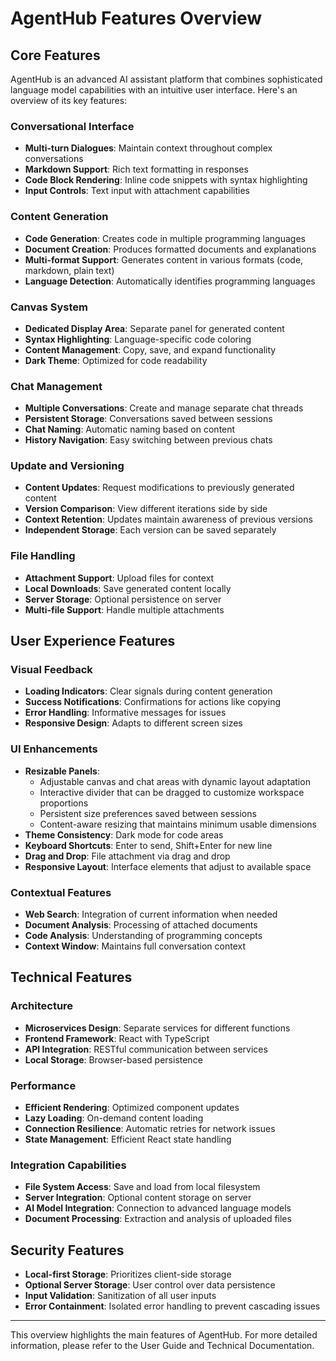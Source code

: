 # AgentHub Features Overview

## Core Features

AgentHub is an advanced AI assistant platform that combines sophisticated language model capabilities with an intuitive user interface. Here's an overview of its key features:

### Conversational Interface

- **Multi-turn Dialogues**: Maintain context throughout complex conversations
- **Markdown Support**: Rich text formatting in responses
- **Code Block Rendering**: Inline code snippets with syntax highlighting
- **Input Controls**: Text input with attachment capabilities

### Content Generation

- **Code Generation**: Creates code in multiple programming languages
- **Document Creation**: Produces formatted documents and explanations
- **Multi-format Support**: Generates content in various formats (code, markdown, plain text)
- **Language Detection**: Automatically identifies programming languages

### Canvas System

- **Dedicated Display Area**: Separate panel for generated content
- **Syntax Highlighting**: Language-specific code coloring
- **Content Management**: Copy, save, and expand functionality
- **Dark Theme**: Optimized for code readability

### Chat Management

- **Multiple Conversations**: Create and manage separate chat threads
- **Persistent Storage**: Conversations saved between sessions
- **Chat Naming**: Automatic naming based on content
- **History Navigation**: Easy switching between previous chats

### Update and Versioning

- **Content Updates**: Request modifications to previously generated content
- **Version Comparison**: View different iterations side by side
- **Context Retention**: Updates maintain awareness of previous versions
- **Independent Storage**: Each version can be saved separately

### File Handling

- **Attachment Support**: Upload files for context
- **Local Downloads**: Save generated content locally
- **Server Storage**: Optional persistence on server
- **Multi-file Support**: Handle multiple attachments

## User Experience Features

### Visual Feedback

- **Loading Indicators**: Clear signals during content generation
- **Success Notifications**: Confirmations for actions like copying
- **Error Handling**: Informative messages for issues
- **Responsive Design**: Adapts to different screen sizes

### UI Enhancements

- **Resizable Panels**: 
  - Adjustable canvas and chat areas with dynamic layout adaptation
  - Interactive divider that can be dragged to customize workspace proportions
  - Persistent size preferences saved between sessions
  - Content-aware resizing that maintains minimum usable dimensions
- **Theme Consistency**: Dark mode for code areas
- **Keyboard Shortcuts**: Enter to send, Shift+Enter for new line
- **Drag and Drop**: File attachment via drag and drop
- **Responsive Layout**: Interface elements that adjust to available space

### Contextual Features

- **Web Search**: Integration of current information when needed
- **Document Analysis**: Processing of attached documents
- **Code Analysis**: Understanding of programming concepts
- **Context Window**: Maintains full conversation context

## Technical Features

### Architecture

- **Microservices Design**: Separate services for different functions
- **Frontend Framework**: React with TypeScript
- **API Integration**: RESTful communication between services
- **Local Storage**: Browser-based persistence

### Performance

- **Efficient Rendering**: Optimized component updates
- **Lazy Loading**: On-demand content loading
- **Connection Resilience**: Automatic retries for network issues
- **State Management**: Efficient React state handling

### Integration Capabilities

- **File System Access**: Save and load from local filesystem
- **Server Integration**: Optional content storage on server
- **AI Model Integration**: Connection to advanced language models
- **Document Processing**: Extraction and analysis of uploaded files

## Security Features

- **Local-first Storage**: Prioritizes client-side storage
- **Optional Server Storage**: User control over data persistence
- **Input Validation**: Sanitization of all user inputs
- **Error Containment**: Isolated error handling to prevent cascading issues

---

This overview highlights the main features of AgentHub. For more detailed information, please refer to the User Guide and Technical Documentation.
